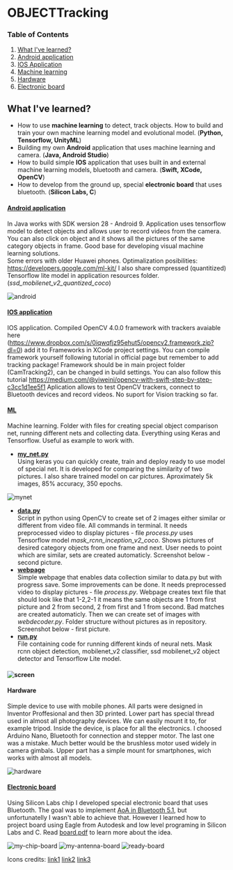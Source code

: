 # OBJECTTracking

### Table of Contents
1. [What I've learned?](#what-Ive-learned)
2. [Android application](#android-application)
3. [IOS Application](#ios-application)
4. [Machine learning](#ml)
5. [Hardware](#hardware)
6. [Electronic board](#electronic-board)

## What I've learned?
* How to use **machine learning** to detect, track objects. How to build and train your own machine learning model and evolutional model. (**Python, Tensorflow, UnityML**)
* Building my own **Android** application that uses machine learning and camera. (**Java, Android Studio**)
* How to build simple **IOS** application that uses built in and external machine learning models, bluetooth and camera. (**Swift, XCode, OpenCV**)
* How to develop from the ground up, special **electronic board** that uses bluetooth. (**Silicon Labs, C**)

#### [Android application](APPS/Android/)
In Java works with SDK wersion 28 - Android 9. Application uses tensorflow model to detect objects and allows user to record videos from the camera. You can also click on object and it shows all the pictures of the same category objects in frame. Good base for developing visual machine learning solutions. <br>
Some errors with older Huawei phones. Optimalization posibilities: https://developers.google.com/ml-kit/ I also share compressed (quantitized) Tensorflow lite model in application resources folder. (*ssd_mobilenet_v2_quantized_coco*)


![android](IMAGES/android.png)

#### [IOS application](APPS/IOS/)
IOS application. Compiled OpenCV 4.0.0 framework with trackers avaiable here (https://www.dropbox.com/s/0iqwqfjz95ehut5/opencv2.framework.zip?dl=0) add it to Frameworks in XCode project settings. You can compile framework yourself following tutorial in official page but remember to add tracking package! Framework should be in main project folder (CamTracking2), can be changed in build settings. You can also follow this tutorial https://medium.com/@yiweini/opencv-with-swift-step-by-step-c3cc1d1ee5f1 Aplication allows to test OpenCV trackers, connect to Bluetooth devices and record videos. No suport for Vision tracking so far.


#### [ML](ML/)
Machine learning. Folder with files for creating special object comparison net, running different nets and collecting data. Everything using Keras and Tensorflow. Useful as example to work with.
* **[my_net.py](ML/my_net.py)** <br>
Using keras you can quickly create, train and deploy ready to use model of special net. It is developed for comparing the similarity of two pictures. I also share trained model on car pictures. Aproximately 5k images, 85% accuracy, 350 epochs. 

![mynet](IMAGES/my_net.png)
* **[data.py](ML/data.py)** <br>
Script in python using OpenCV to create set of 2 images either similar or different from video file. All commands in terminal. It needs preprocessed video to display pictures - file *process.py* uses Tensorflow model *mask_rcnn_inception_v2_coco*. Shows pictures of desired category objects from one frame and next. User needs to point which are similar, sets are created automaticly. Screenshot below - second picture.
* **[webpage](ML/webpage/)** <br>
Simple webpage that enables data collection similar to data.py but with progress save. Some improvements can be done. It needs preprocessed video to display pictures - file *process.py*. Webpage creates text file that should look like that 1-2,2-1 it means the same objects are 1 from first picture and 2 from second, 2 from first and 1 from second. Bad matches are created automaticly. Then we can create set of images with *webdecoder.py*. Folder structure without pictures as in repository. Screenshot below - first picture.
* **[run.py](ML/run.py)** <br>
File containing code for running different kinds of neural nets. Mask rcnn object detection, mobilenet_v2 classifier, ssd mobilenet_v2 object detector and Tensorflow Lite model.


#### ![screen](IMAGES/sc.png)


#### Hardware

Simple device to use with mobile phones. All parts were designed in Inventor Proffesional and then 3D printed. Lower part has special thread used in almost all photography devices. We can easily mount it to, for example tripod. Inside the device, is place for all the electronics. I choosed Arduino Nano, Bluetooth for connection and stepper motor. The last one was a mistake. Much better would be the brushless motor used widely in camera gimbals. Upper part has a simple mount for smartphones, wich works with almost all models.

![hardware](IMAGES/hardware.jpg)

#### [Electronic board](ELECTRONIC-BOARD/)

Using Silicon Labs chip I developed special electronic board that uses Bluetooth. The goal was to implement [AoA in Bluetooth 5.1](https://www.silabs.com/products/wireless/learning-center/bluetooth/bluetooth-direction-finding), but unfortunatelly I wasn't able to achieve that. However I learned how to project board using Eagle from Autodesk and low level programing in Silicon Labs and C. Read [board.pdf](https://github.com/adkuba/OBJECTTracking/blob/master/board.pdf) to learn more about the idea.

![my-chip-board](IMAGES/chip-low.png)
![my-antenna-board](IMAGES/antenna-low.png)
![ready-board](IMAGES/ready-low.jpg)

Icons credits: 
[link1](https://www.flaticon.com/authors/freepik) 
[link2](https://www.flaticon.com/authors/pause08) 
[link3](https://www.flaticon.com/authors/smashicons)
